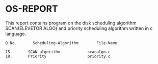 # OS-REPORT
This report contains program on the disk scheduling algorithm SCAN(ELEVETOR ALGO) and  priority scheduling algorithm written in c language.

	Q.No.		Scheduling-Algorithm		File-Name
	
	15.		  SCAN algorithm      		scanalgo.c
	18.		  Priority		            priority.c
